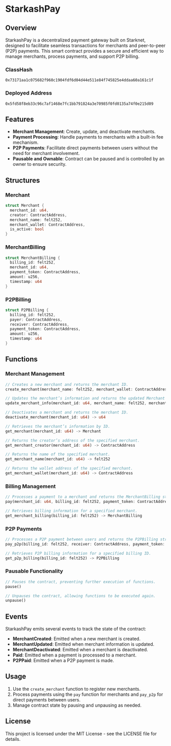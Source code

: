 # StarkashPay

## Overview

StarkashPay is a decentralized payment gateway built on Starknet, designed to facilitate seamless transactions for merchants and peer-to-peer (P2P) payments. This smart contract provides a secure and efficient way to manage merchants, process payments, and support P2P billing.

### ClassHash

`0x73171aa1c075682f960c1904fdf6d04d44e511e84f745825e4ddaa60a161c1f`

### Deployed Address

`0x5fd58f8eb33c96c7af1468e7fc1bb791824a3e70985f0fd0135a74f0e215d09`

## Features

- **Merchant Management**: Create, update, and deactivate merchants.
- **Payment Processing**: Handle payments to merchants with a built-in fee mechanism.
- **P2P Payments**: Facilitate direct payments between users without the need for merchant involvement.
- **Pausable and Ownable**: Contract can be paused and is controlled by an owner to ensure security.

## Structures

### Merchant

```rust
struct Merchant {
  merchant_id: u64,
  creator: ContractAddress,
  merchant_name: felt252,
  merchant_wallet: ContractAddress,
  is_active: bool
}
```

### MerchantBilling

```rust
struct MerchantBilling {
  billing_id: felt252,
  merchant_id: u64,
  payment_token: ContractAddress,
  amount: u256,
  timestamp: u64
}
```

### P2PBilling

```rust
struct P2PBilling {
  billing_id: felt252,
  payer: ContractAddress,
  receiver: ContractAddress,
  payment_token: ContractAddress,
  amount: u256,
  timestamp: u64
}
```

## Functions

### Merchant Management

```rust
// Creates a new merchant and returns the merchant ID.
create_merchant(merchant_name: felt252, merchant_wallet: ContractAddress) -> u64

// Updates the merchant’s information and returns the updated Merchant struct.
update_merchant_info(merchant_id: u64, merchant_name: felt252, merchant_wallet: ContractAddress) -> Merchant

// Deactivates a merchant and returns the merchant ID.
deactivate_merchant(merchant_id: u64) -> u64

// Retrieves the merchant’s information by ID.
get_merchant(merchant_id: u64) -> Merchant

// Returns the creator’s address of the specified merchant.
get_merchant_creator(merchant_id: u64) -> ContractAddress

// Returns the name of the specified merchant.
get_merchant_name(merchant_id: u64) -> felt252

// Returns the wallet address of the specified merchant.
get_merchant_wallet(merchant_id: u64) -> ContractAddress
```

### Billing Management

```rust
// Processes a payment to a merchant and returns the MerchantBilling struct.
pay(merchant_id: u64, billing_id: felt252, payment_token: ContractAddress, amount: u256) -> MerchantBilling

// Retrieves billing information for a specified merchant.
get_merchant_billing(billing_id: felt252) -> MerchantBilling
```

### P2P Payments

```rust
// Processes a P2P payment between users and returns the P2PBilling struct.
pay_p2p(billing_id: felt252, receiver: ContractAddress, payment_token: ContractAddress, amount: u256) -> P2PBilling

// Retrieves P2P billing information for a specified billing ID.
get_p2p_billing(billing_id: felt252) -> P2PBilling
```

### Pausable Functionality

```rust
// Pauses the contract, preventing further execution of functions.
pause()

// Unpauses the contract, allowing functions to be executed again.
unpause()
```

## Events

StarkashPay emits several events to track the state of the contract:

- **MerchantCreated**: Emitted when a new merchant is created.
- **MerchantUpdated**: Emitted when merchant information is updated.
- **MerchantDeactivated**: Emitted when a merchant is deactivated.
- **Paid**: Emitted when a payment is processed to a merchant.
- **P2PPaid**: Emitted when a P2P payment is made.

## Usage

1. Use the `create_merchant` function to register new merchants.
2. Process payments using the `pay` function for merchants and `pay_p2p` for direct payments between users.
3. Manage contract state by pausing and unpausing as needed.

## License

This project is licensed under the MIT License - see the LICENSE file for details.
